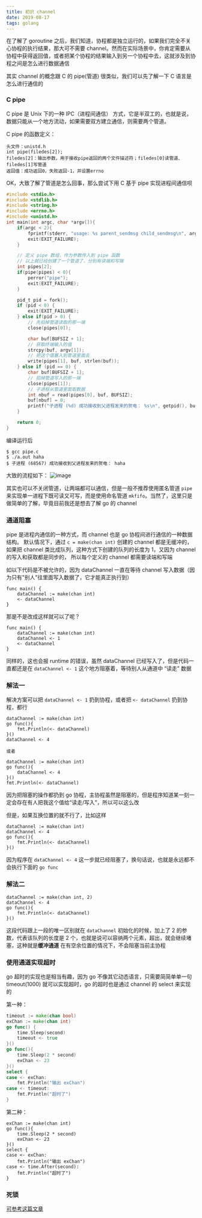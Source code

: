 ```yaml
---
title: 初识 channel
date: 2019-08-17
tags: golang
---
```


在了解了 goroutine 之后，我们知道，协程都是独立运行的，如果我们完全不关心协程的执行结果，那大可不需要 channel。然而在实际场景中，你肯定需要从协程中获得返回值，或者把某个协程的结果输入到另一个协程中去，这就涉及到协程之间是怎么进行数据通信

其实 channel 的概念跟 C 的 pipe(管道) 很类似，我们可以先了解一下 C 语言是怎么进行通信的

### C pipe
C pipe 是 Unix 下的一种 IPC（进程间通信） 方式，它是半双工的，也就是说，数据只能从一个地方流动，如果需要双方建立通信，则需要两个管道。

C pipe 的函数定义：
```
头文件：unistd.h
int pipe(filedes[2]);
filedes[2]：输出参数，用于接收pipe返回的两个文件描述符；filedes[0]读管道、filedes[1]写管道
返回值：成功返回0，失败返回-1，并设置errno
```

OK，大致了解了管道是怎么回事，那么尝试下用 C 基于 pipe 实现进程间通信呗
```c
#include <stdio.h>
#include <stdlib.h>
#include <string.h>
#include <errno.h>
#include <unistd.h>
int main(int argc, char *argv[]){
    if(argc < 2){
        fprintf(stderr, "usage: %s parent_sendmsg child_sendmsg\n", argv[0]);
        exit(EXIT_FAILURE);
    }

    // 定义 pipe 数组，作为参数传入到 pipe 函数
    // 以上就已经创建了一个管道了，分别有读端和写端
    int pipes[2];
    if(pipe(pipes) < 0){
        perror("pipe");
        exit(EXIT_FAILURE);
    }

    pid_t pid = fork();
    if (pid < 0) {
        exit(EXIT_FAILURE);
    } else if(pid > 0) {
        // 先掐掉管道读取的那一端
        close(pipes[0]);

        char buf[BUFSIZ + 1];
        // 获取终端输入的值
        strcpy(buf, argv[1]);
        // 把这个值塞入到管道里面去
        write(pipes[1], buf, strlen(buf));
    } else if (pid == 0) {
        char buf[BUFSIZ + 1];
        // 掐掉管道写入的那一端
        close(pipes[1]);
        // 子进程从管道里面取数据
        int nbuf = read(pipes[0], buf, BUFSIZ);
        buf[nbuf] = 0;
        printf("子进程 (%d) 成功接收到父进程发来的贺电： %s\n", getpid(), buf);
    }

    return 0;
}
```

编译运行后
```
$ gcc pipe.c
$ ./a.out haha
$ 子进程 (68567) 成功接收到父进程发来的贺电： haha
```

大致的流程如下：
![image](http://pvzwttsw1.bkt.clouddn.com/WX20190815-182850@2x.png)

其实也可以不关闭管道，让两端都可以通信，但是一般不推荐使用匿名管道 `pipe` 来实现单一进程下既可读又可写，而是使用命名管道 `mkfifo`。当然了，这里只是做简单的了解，毕竟目前我还是想去了解 go 的 channel 

### 通道阻塞
pipe 是进程内通信的一种方式，而 channel 也是 go 协程间进行通信的一种数据结构。
默认情况下，通过 `c = make(chan int)` 创建的 channel 都是无缓冲的，如果把 channel 类比成队列，这种方式下创建的队列的长度为 1，又因为 channel 的写入和获取都是同步的，
所以每个定义的 channel 都需要读端和写端

如以下代码是不被允许的，因为 dataChannel 一直在等待 channel 写入数据（因为只有"别人"往里面写入数据了，它才能真正执行到）
```golang
func main() {
	dataChannel := make(chan int)
	<- dataChannel
}
```

那是不是改成这样就可以了呢？
```golang
func main() {
	dataChannel := make(chan int)
	dataChannel <- 1
	<- dataChannel
}
```

同样的，这也会报 runtime 的错误，虽然 dataChannel 已经写入了，但是代码一直都还是在 `dataChannel <- 1` 这个地方阻塞着，等待别人从通道中 “读走” 数据

### 解法一
解决方案可以把 `dataChannel <- 1` 扔到协程，或者把 `<- dataChannel` 扔到协程，都行
```golang
dataChannel := make(chan int)
go func(){
	fmt.Println(<- dataChannel)
}()
dataChannel <- 4

或者

dataChannel := make(chan int)
go func(){
    dataChannel <- 4	
}()
fmt.Println(<- dataChannel)
```

因为把阻塞的操作都扔到 go 协程，主协程虽然是阻塞的，但是程序知道某一刻一定会存在有人把我这个值给“读走/写入”，所以可以这么改

但是，如果互换位置的就不行了，比如这样
```golang
dataChannel := make(chan int)
dataChannel <- 4
go func(){
	fmt.Println(<- dataChannel)
}()
```
因为程序在 `dataChannel <- 4` 这一步就已经阻塞了，换句话说，也就是永远都不会执行下面的 `go func`

### 解法二
```golang
dataChannel := make(chan int, 2)
dataChannel <- 4
go func(){
	fmt.Println(<- dataChannel)
}()
```

这段代码跟上一段的唯一区别就在 `dataChannel` 初始化的时候，加上了 2 的参数，代表该队列的长度是 2 个，也就是说可以容纳两个元素，超出，就会继续堵塞，这种就是**缓冲通道**
在有空余位置的情况下，不会阻塞当前主协程

### 使用通道实现超时
go 超时的实现也是相当有趣，因为 go 不像其它动态语言，只需要简简单单一句 timeout(1000) 就可以实现超时，go 的超时也是通过 channel 的 select 来实现的

第一种：
```go
timeout := make(chan bool)
exChan := make(chan int)
go func() {
	time.Sleep(second)
	timeout <- true
}()
go func(){
	time.Sleep(2 * second)
	exChan <- 23
}()
select {
case <- exChan:
	fmt.Println("输出 exChan")
case <- timeout:
	fmt.Println("超时了")
}
```

第二种：
```
exChan := make(chan int)
go func(){
	time.Sleep(2 * second)
	exChan <- 23
}()
select {
case <- exChan:
	fmt.Println("输出 exChan")
case <- time.After(second):
	fmt.Println("超时了")
}
```



### 死锁
[可参考这篇文章](https://www.cnblogs.com/bigdataZJ/p/go-channel-deadlock.html)
